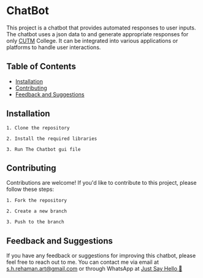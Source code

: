 
# ChatBot

This project is a chatbot that provides automated responses to user inputs. The chatbot uses a json data to and generate appropriate responses for only [CUTM](https://cutm.ac.in/) College. It can be integrated into various applications or platforms to handle user interactions.

## Table of Contents

- [Installation](#installation)
- [Contributing](#contributing)
- [Feedback and Suggestions](#feedback-and-suggestions)
## Installation

    1. Clone the repository

    2. Install the required libraries 

    3. Run The Chatbot gui file

## Contributing

Contributions are welcome! If you'd like to contribute to this project, please follow these steps:

    1. Fork the repository

    2. Create a new branch

    3. Push to the branch


## Feedback and Suggestions

If you have any feedback or suggestions for improving this chatbot, please feel free to reach out to me. You can contact me via email at s.h.rehaman.art@gmail.com or through WhatsApp at [Just Say Hello 👋 ](https://api.whatsapp.com/send/?phone=919777795786&text=Hello%20Shaikh%20Habibur%20Rehaman,%20I%20get%20this%20no.%20from%20your%20Github%20&type=phone_number&app_absent=0)
